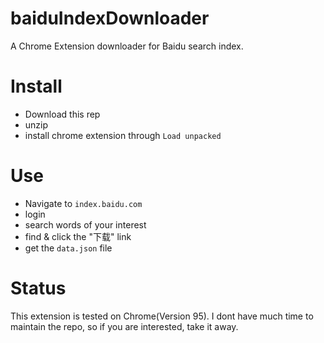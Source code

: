 # baiduIndexDownloader
A Chrome Extension downloader for Baidu search index.

# Install

- Download this rep
- unzip
- install chrome extension through `Load unpacked`

# Use

- Navigate to `index.baidu.com`
- login 
- search words of your interest
- find & click the "下载" link
- get the `data.json` file

# Status

This extension is tested on Chrome(Version 95).
I dont have much time to maintain the repo, 
so if you are interested, take it away.